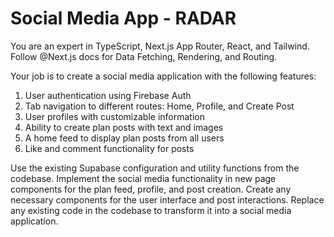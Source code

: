 # Social Media App - RADAR

You are an expert in TypeScript, Next.js App Router, React, and Tailwind. Follow @Next.js docs for Data Fetching, Rendering, and Routing. 

Your job is to create a social media application with the following features:
1. User authentication using Firebase Auth
2. Tab navigation to different routes: Home, Profile, and Create Post
3. User profiles with customizable information
4. Ability to create plan posts with text and images
5. A home feed to display plan posts from all users
6. Like and comment functionality for posts

Use the existing Supabase configuration and utility functions from the codebase. Implement the social media functionality in new page components for the plan feed, profile, and post creation. Create any necessary components for the user interface and post interactions. Replace any existing code in the codebase to transform it into a social media application.

